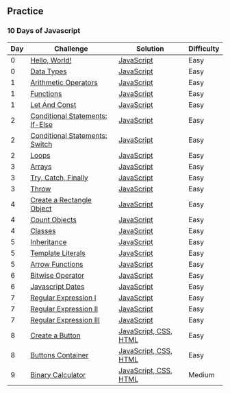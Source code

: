 ## Practice

### 10 Days of Javascript

| Day | Challenge                                                                                                                       | Solution                                                                                                                                                         | Difficulty |
|-----|---------------------------------------------------------------------------------------------------------------------------------|------------------------------------------------------------------------------------------------------------------------------------------------------------------|------------|
| 0   | [Hello, World!](https://github.com/aldoignatachandra/HACKERRANK/tree/master/Practice/10DaysOfJavascript/Day0/HelloWorld)         | [JavaScript](https://github.com/aldoignatachandra/HACKERRANK/blob/master/Practice/10DaysOfJavascript/Day0/HelloWorld/Solution.js)                                 | Easy       |
| 0   | [Data Types](https://github.com/aldoignatachandra/HACKERRANK/tree/master/Practice/10DaysOfJavascript/Day0/DataTypes)               | [JavaScript](https://github.com/aldoignatachandra/HACKERRANK/blob/master/Practice/10DaysOfJavascript/Day0/DataTypes/Solution.js)                                   | Easy       |
| 1   | [Arithmetic Operators](https://github.com/aldoignatachandra/HACKERRANK/tree/master/Practice/10DaysOfJavascript/Day1/ArithmeticOperators) | [JavaScript](https://github.com/aldoignatachandra/HACKERRANK/blob/master/Practice/10DaysOfJavascript/Day1/ArithmeticOperators/Solution.js)                    | Easy       |
| 1   | [Functions](https://github.com/aldoignatachandra/HACKERRANK/tree/master/Practice/10DaysOfJavascript/Day1/Functions)                 | [JavaScript](https://github.com/aldoignatachandra/HACKERRANK/blob/master/Practice/10DaysOfJavascript/Day1/Functions/Solution.js)                                   | Easy       |
| 1   | [Let And Const](https://github.com/aldoignatachandra/HACKERRANK/tree/master/Practice/10DaysOfJavascript/Day1/LetAndConst)           | [JavaScript](https://github.com/aldoignatachandra/HACKERRANK/blob/master/Practice/10DaysOfJavascript/Day1/LetAndConst/Solution.js)                                 | Easy       |
| 2   | [Conditional Statements: If-Else](https://github.com/aldoignatachandra/HACKERRANK/tree/master/Practice/10DaysOfJavascript/Day2/If-Else) | [JavaScript](https://github.com/aldoignatachandra/HACKERRANK/blob/master/Practice/10DaysOfJavascript/Day2/If-Else/Solution.js)                                     | Easy       |
| 2   | [Conditional Statements: Switch](https://github.com/aldoignatachandra/HACKERRANK/tree/master/Practice/10DaysOfJavascript/Day2/Switch)  | [JavaScript](https://github.com/aldoignatachandra/HACKERRANK/blob/master/Practice/10DaysOfJavascript/Day2/Switch/Solution.js)                                      | Easy       |
| 2   | [Loops](https://github.com/aldoignatachandra/HACKERRANK/tree/master/Practice/10DaysOfJavascript/Day2/Loops)                        | [JavaScript](https://github.com/aldoignatachandra/HACKERRANK/blob/master/Practice/10DaysOfJavascript/Day2/Loops/Solution.js)                                       | Easy       |
| 3   | [Arrays](https://github.com/aldoignatachandra/HACKERRANK/tree/master/Practice/10DaysOfJavascript/Day3/Arrays)                      | [JavaScript](https://github.com/aldoignatachandra/HACKERRANK/blob/master/Practice/10DaysOfJavascript/Day3/Arrays/Solution.js)                                      | Easy       |
| 3   | [Try, Catch, Finally](https://github.com/aldoignatachandra/HACKERRANK/tree/master/Practice/10DaysOfJavascript/Day3/Try%2CCatch%2CFinally) | [JavaScript](https://github.com/aldoignatachandra/HACKERRANK/blob/master/Practice/10DaysOfJavascript/Day3/Try%2CCatch%2CFinally/Solution.js)          | Easy       |
| 3   | [Throw](https://github.com/aldoignatachandra/HACKERRANK/tree/master/Practice/10DaysOfJavascript/Day3/Throw)                      | [JavaScript](https://github.com/aldoignatachandra/HACKERRANK/blob/master/Practice/10DaysOfJavascript/Day3/Throw/Solution.js)                                      | Easy       |
| 4   | [Create a Rectangle Object](https://github.com/aldoignatachandra/HACKERRANK/tree/master/Practice/10DaysOfJavascript/Day4/CreateRectangleObject) | [JavaScript](https://github.com/aldoignatachandra/HACKERRANK/blob/master/Practice/10DaysOfJavascript/Day4/CreateRectangleObject/Solution.js)              | Easy       |
| 4   | [Count Objects](https://github.com/aldoignatachandra/HACKERRANK/tree/master/Practice/10DaysOfJavascript/Day4/CountObjects)         | [JavaScript](https://github.com/aldoignatachandra/HACKERRANK/blob/master/Practice/10DaysOfJavascript/Day4/CountObjects/Solution.js)                           | Easy       |
| 4   | [Classes](https://github.com/aldoignatachandra/HACKERRANK/tree/master/Practice/10DaysOfJavascript/Day4/Classes)                   | [JavaScript](https://github.com/aldoignatachandra/HACKERRANK/blob/master/Practice/10DaysOfJavascript/Day4/Classes/Solution.js)                                     | Easy       |
| 5   | [Inheritance](https://github.com/aldoignatachandra/HACKERRANK/tree/master/Practice/10DaysOfJavascript/Day5/Inheritance)           | [JavaScript](https://github.com/aldoignatachandra/HACKERRANK/blob/master/Practice/10DaysOfJavascript/Day5/Inheritance/Solution.js)                              | Easy       |
| 5   | [Template Literals](https://github.com/aldoignatachandra/HACKERRANK/tree/master/Practice/10DaysOfJavascript/Day5/TemplateLiterals) | [JavaScript](https://github.com/aldoignatachandra/HACKERRANK/blob/master/Practice/10DaysOfJavascript/Day5/TemplateLiterals/Solution.js)                     | Easy       |
| 5   | [Arrow Functions](https://github.com/aldoignatachandra/HACKERRANK/tree/master/Practice/10DaysOfJavascript/Day5/ArrowFunctions)     | [JavaScript](https://github.com/aldoignatachandra/HACKERRANK/blob/master/Practice/10DaysOfJavascript/Day5/ArrowFunctions/Solution.js)                         | Easy       |
| 6   | [Bitwise Operator](https://github.com/aldoignatachandra/HACKERRANK/tree/master/Practice/10DaysOfJavascript/Day6/BitwiseOperator)  | [JavaScript](https://github.com/aldoignatachandra/HACKERRANK/blob/master/Practice/10DaysOfJavascript/Day6/BitwiseOperator/Solution.js)                        | Easy       |
| 6   | [Javascript Dates](https://github.com/aldoignatachandra/HACKERRANK/tree/master/Practice/10DaysOfJavascript/Day6/JavascriptDates)  | [JavaScript](https://github.com/aldoignatachandra/HACKERRANK/blob/master/Practice/10DaysOfJavascript/Day6/JavascriptDates/Solution.js)                        | Easy       |
| 7   | [Regular Expression I](https://github.com/aldoignatachandra/HACKERRANK/tree/master/Practice/10DaysOfJavascript/Day7/RegEx-I)        | [JavaScript](https://github.com/aldoignatachandra/HACKERRANK/blob/master/Practice/10DaysOfJavascript/Day7/RegEx-I/Solution.js)                                   | Easy       |
| 7   | [Regular Expression II](https://github.com/aldoignatachandra/HACKERRANK/tree/master/Practice/10DaysOfJavascript/Day7/RegEx-II)       | [JavaScript](https://github.com/aldoignatachandra/HACKERRANK/blob/master/Practice/10DaysOfJavascript/Day7/RegEx-II/Solution.js)                                  | Easy       |
| 7   | [Regular Expression III](https://github.com/aldoignatachandra/HACKERRANK/tree/master/Practice/10DaysOfJavascript/Day7/RegEx-III)      | [JavaScript](https://github.com/aldoignatachandra/HACKERRANK/blob/master/Practice/10DaysOfJavascript/Day7/RegEx-III/Solution.js)                                 | Easy       |
| 8   | [Create a Button](https://github.com/aldoignatachandra/HACKERRANK/tree/master/Practice/10DaysOfJavascript/Day8/CreateAButton)       | [JavaScript, CSS, HTML](https://github.com/aldoignatachandra/HACKERRANK/tree/master/Practice/10DaysOfJavascript/Day8/CreateAButton)                             | Easy       |
| 8   | [Buttons Container](https://github.com/aldoignatachandra/HACKERRANK/tree/master/Practice/10DaysOfJavascript/Day8/ButtonsContainer) | [JavaScript, CSS, HTML](https://github.com/aldoignatachandra/HACKERRANK/tree/master/Practice/10DaysOfJavascript/Day8/ButtonsContainer)                         | Easy       |
| 9   | [Binary Calculator](https://github.com/aldoignatachandra/HACKERRANK/tree/master/Practice/10DaysOfJavascript/Day9/BinaryCalculator) | [JavaScript, CSS, HTML](https://github.com/aldoignatachandra/HACKERRANK/tree/master/Practice/10DaysOfJavascript/Day9/BinaryCalculator)                        | Medium     |